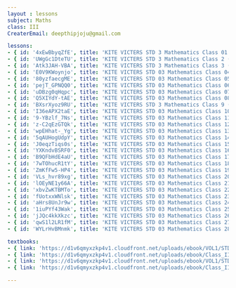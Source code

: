 ```yaml
--- 
layout : lessons 
subject: Maths
class: III
CreaterEmail: deepthipjoju@gmail.com

lessons: 
- { id: '4xEwBbyqZfE', title: 'KITE VICTERS STD 3 Mathematics Class 01 (First Bell-ഫസ്റ്റ് ബെല്‍)' }
- { id: 'UWgGc1DteTU', title: 'KITE VICTERS STD 3 Mathematics Class 2 (First Bell-ഫസ്റ്റ് ബെല്‍)' }
- { id: 'Atk3JAH-VBA', title: 'KITE VICTERS STD 3 Mathematics Class 3 (First Bell-ഫസ്റ്റ് ബെല്‍)' }
- { id: 'E0V9KWoynjo', title: 'KITE VICTERS STD 03 Mathematics Class 04 (First Bell-ഫസ്റ്റ് ബെല്‍)' }
- { id: '80yzfaecgME', title: 'KITE VICTERS STD 03 Mathematics Class 05 (First Bell-ഫസ്റ്റ് ബെല്‍)' }
- { id: 'pejT_GPNQQ0', title: 'KITE VICTERS STD 03 Mathematics Class 06 (First Bell-ഫസ്റ്റ് ബെല്‍)' }
- { id: 'uDBzg0qHqpc', title: 'KITE VICTERS STD 03 Mathematics Class 07 (First Bell-ഫസ്റ്റ് ബെല്‍)' }
- { id: 'Q5XIYdY-tAE', title: 'KITE VICTERS STD 03 Mathematics Class 08 (First Bell-ഫസ്റ്റ് ബെല്‍)' }
- { id: 'BXsrXyoz9RU', title: 'KITE VICTERS STD 3 Mathematics Class 9 (First Bell-ഫസ്റ്റ് ബെല്‍)' }
- { id: 'I36eAPX2taE', title: 'KITE VICTERS STD 03 Mathematics Class 10 (First Bell-ഫസ്റ്റ് ബെല്‍)' }
- { id: '9-YBzlf_7Ns', title: 'KITE VICTERS STD 03 Mathematics Class 11 (First Bell-ഫസ്റ്റ് ബെല്‍)' }
- { id: 'z-C2qEzGTQk', title: 'KITE VICTERS STD 03 Mathematics Class 12 (First Bell-ഫസ്റ്റ് ബെല്‍)' }
- { id: 'wpEHhat-_Yg', title: 'KITE VICTERS STD 03 Mathematics Class 13 (First Bell-ഫസ്റ്റ് ബെല്‍)' }
- { id: '5qAUHogUdpY', title: 'KITE VICTERS STD 03 Mathematics Class 14 (First Bell-ഫസ്റ്റ് ബെല്‍)' }
- { id: 'J0eqzTiqs0s', title: 'KITE VICTERS STD 03 Mathematics Class 15 (First Bell-ഫസ്റ്റ് ബെല്‍)' }
- { id: 'YXKndvBSRF0', title: 'KITE VICTERS STD 03 Mathematics Class 16 (First Bell-ഫസ്റ്റ് ബെല്‍)' }
- { id: 'B9QFbHdE4aU', title: 'KITE VICTERS STD 03 Mathematics Class 17 (First Bell-ഫസ്റ്റ് ബെല്‍)' }
- { id: '7wTOhucR1tY', title: 'KITE VICTERS STD 03 Mathematics Class 18 (First Bell-ഫസ്റ്റ് ബെല്‍)' }
- { id: 'ZmKfFw5-HP4', title: 'KITE VICTERS STD 03 Mathematics Class 19 (First Bell-ഫസ്റ്റ് ബെല്‍)' }
- { id: 'VLs_hvr89xg', title: 'KITE VICTERS STD 03 Mathematics Class 20 (First Bell-ഫസ്റ്റ് ബെല്‍)' }
- { id: 'lOEyNE1y66A', title: 'KITE VICTERS STD 03 Mathematics Class 21 (First Bell-ഫസ്റ്റ് ബെല്‍)' }
- { id: 'xbvZwKTBMTo', title: 'KITE VICTERS STD 03 Mathematics Class 22 (First Bell-ഫസ്റ്റ് ബെല്‍)' }
- { id: 'fUotxxWNlsk', title: 'KITE VICTERS STD 03 Mathematics Class 23 (First Bell-ഫസ്റ്റ് ബെല്‍)' }
- { id: 'aHrs8UnJr9w', title: 'KITE VICTERS STD 03 Mathematics Class 24 (First Bell-ഫസ്റ്റ് ബെല്‍)' }
- { id: '1iuPYf43Wak', title: 'KITE VICTERS STD 03 Mathematics Class 25 (First Bell-ഫസ്റ്റ് ബെല്‍)' }
- { id: 'jJQc4kkXkzc', title: 'KITE VICTERS STD 03 Mathematics Class 26 (First Bell-ഫസ്റ്റ് ബെല്‍)' }
- { id: 'qwS1l2LR1fM', title: 'KITE VICTERS STD 03 Mathematics Class 27 (First Bell-ഫസ്റ്റ് ബെല്‍)' }
- { id: 'WYLrHvBMnmk', title: 'KITE VICTERS STD 03 Mathematics Class 28 (First Bell-ഫസ്റ്റ് ബെല്‍)' }

textbooks:
- { link: 'https://d1v6qmyxzkp4v1.cloudfront.net/uploads/ebook/VOL1/STD3/MathsEnglish/MathsEnglish.pdf', title: 'Mathematics Part -1' , medium: 'English' }
- { link: 'https://d1v6qmyxzkp4v1.cloudfront.net/uploads/ebook/Class_III/Maths_Eng_Vol_II/1-63.pdf', title: 'Mathematics Part -2' , medium: 'English' }
- { link: 'https://d1v6qmyxzkp4v1.cloudfront.net/uploads/ebook/VOL1/STD3/MathsMalayalam/MathsMalayalam.pdf', title: 'Mathematics Part -1' , medium: 'Malayalam' }
- { link: 'https://d1v6qmyxzkp4v1.cloudfront.net/uploads/ebook/Class_III/Maths_Malayalam_Vol_II/1-63.pdf', title: 'Mathematics Part -2' , medium: 'Malayalam' }

--- 
```

